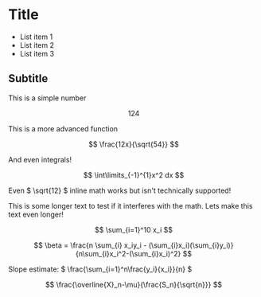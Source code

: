 # Title

* List item 1
* List item 2
* List item 3

## Subtitle

This is a simple number

$$ 124 $$

This is a more advanced function

$$ \frac{12x}{\sqrt{54}} $$

And even integrals!

$$ \int\limits_{-1}^{1}x^2 dx $$

Even $ \sqrt{12} $ inline math works but isn't technically supported!

This is some longer text to test if it interferes with the math. Lets make this text even longer!

$$ \sum_{i=1}^10 x_i $$

$$ \beta = \frac{n \sum_{i} x_iy_i - (\sum_{i}x_i)(\sum_{i}y_i)}{n\sum_{i}x_i^2-(\sum_{i}x_i)^2} $$

Slope estimate: $ \frac{\sum_{i=1}^n\frac{y_i}{x_i}}{n} $

$$ \frac{\overline{X}_n-\mu}{\frac{S_n}{\sqrt{n}}} $$